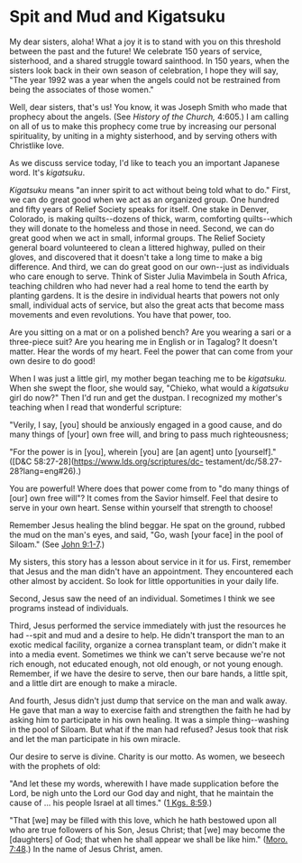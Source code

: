 # Spit and Mud and Kigatsuku

My dear sisters, aloha! What a joy it is to stand with you on this threshold
between the past and the future! We celebrate 150 years of service,
sisterhood, and a shared struggle toward sainthood. In 150 years, when the
sisters look back in their own season of celebration, I hope they will say,
"The year 1992 was a year when the angels could not be restrained from being
the associates of those women."

Well, dear sisters, that's us! You know, it was Joseph Smith who made that
prophecy about the angels. (See _History of the Church,_ 4:605.) I am calling
on all of us to make this prophecy come true by increasing our personal
spirituality, by uniting in a mighty sisterhood, and by serving others with
Christlike love.

As we discuss service today, I'd like to teach you an important Japanese word.
It's _kigatsuku_.

_Kigatsuku_ means "an inner spirit to act without being told what to do."
First, we can do great good when we act as an organized group. One hundred and
fifty years of Relief Society speaks for itself. One stake in Denver,
Colorado, is making quilts--dozens of thick, warm, comforting quilts--which
they will donate to the homeless and those in need. Second, we can do great
good when we act in small, informal groups. The Relief Society general board
volunteered to clean a littered highway, pulled on their gloves, and
discovered that it doesn't take a long time to make a big difference. And
third, we can do great good on our own--just as individuals who care enough to
serve. Think of Sister Julia Mavimbela in South Africa, teaching children who
had never had a real home to tend the earth by planting gardens. It is the
desire in individual hearts that powers not only small, individual acts of
service, but also the great acts that become mass movements and even
revolutions. You have that power, too.

Are you sitting on a mat or on a polished bench? Are you wearing a sari or a
three-piece suit? Are you hearing me in English or in Tagalog? It doesn't
matter. Hear the words of my heart. Feel the power that can come from your own
desire to do good!

When I was just a little girl, my mother began teaching me to be _kigatsuku._
When she swept the floor, she would say, "Chieko, what would a _kigatsuku_
girl do now?" Then I'd run and get the dustpan. I recognized my mother's
teaching when I read that wonderful scripture:

"Verily, I say, [you] should be anxiously engaged in a good cause, and do many
things of [your] own free will, and bring to pass much righteousness;

"For the power is in [you], wherein [you] are [an agent] unto [yourself]."
([D&amp;C 58:27-28](https://www.lds.org/scriptures/dc-
testament/dc/58.27-28?lang=eng#26).)

You are powerful! Where does that power come from to "do many things of [our]
own free will"? It comes from the Savior himself. Feel that desire to serve in
your own heart. Sense within yourself that strength to choose!

Remember Jesus healing the blind beggar. He spat on the ground, rubbed the mud
on the man's eyes, and said, "Go, wash [your face] in the pool of Siloam."
(See [John 9:1-7](https://www.lds.org/scriptures/nt/john/9.1-7?lang=eng#0).)

My sisters, this story has a lesson about service in it for us. First,
remember that Jesus and the man didn't have an appointment. They encountered
each other almost by accident. So look for little opportunities in your daily
life.

Second, Jesus saw the need of an individual. Sometimes I think we see programs
instead of individuals.

Third, Jesus performed the service immediately with just the resources he had
--spit and mud and a desire to help. He didn't transport the man to an exotic
medical facility, organize a cornea transplant team, or didn't make it into a
media event. Sometimes we think we can't serve because we're not rich enough,
not educated enough, not old enough, or not young enough. Remember, if we have
the desire to serve, then our bare hands, a little spit, and a little dirt are
enough to make a miracle.

And fourth, Jesus didn't just dump that service on the man and walk away. He
gave that man a way to exercise faith and strengthen the faith he had by
asking him to participate in his own healing. It was a simple thing--washing
in the pool of Siloam. But what if the man had refused? Jesus took that risk
and let the man participate in his own miracle.

Our desire to serve is divine. Charity is our motto. As women, we beseech with
the prophets of old:

"And let these my words, wherewith I have made supplication before the Lord,
be nigh unto the Lord our God day and night, that he maintain the cause of ...
his people Israel at all times." ([1 Kgs.
8:59](https://www.lds.org/scriptures/ot/1-kgs/8.59?lang=eng#58).)

"That [we] may be filled with this love, which he hath bestowed upon all who
are true followers of his Son, Jesus Christ; that [we] may become the
[daughters] of God; that when he shall appear we shall be like him." ([Moro.
7:48](https://www.lds.org/scriptures/bofm/moro/7.48?lang=eng#47).) In the name
of Jesus Christ, amen.

